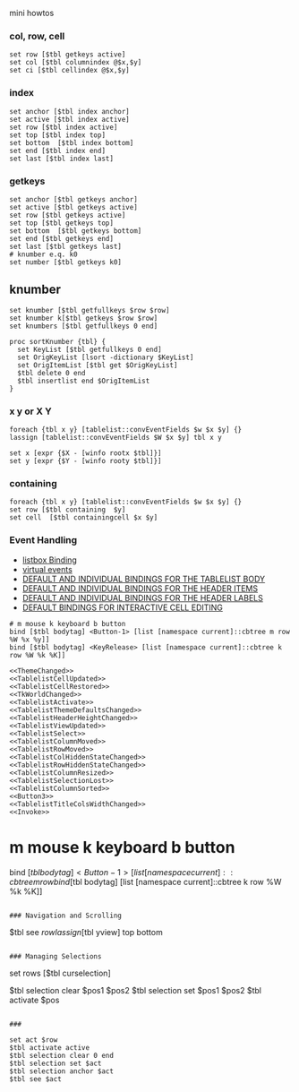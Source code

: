 mini howtos
### col, row, cell
```
set row [$tbl getkeys active]
set col [$tbl columnindex @$x,$y] 
set ci [$tbl cellindex @$x,$y]
```

### index
```
set anchor [$tbl index anchor]
set active [$tbl index active]
set row [$tbl index active]
set top [$tbl index top]
set bottom  [$tbl index bottom]
set end [$tbl index end]
set last [$tbl index last]

```
### getkeys
```
set anchor [$tbl getkeys anchor]
set active [$tbl getkeys active]
set row [$tbl getkeys active]
set top [$tbl getkeys top]
set bottom  [$tbl getkeys bottom]
set end [$tbl getkeys end]
set last [$tbl getkeys last]
# knumber e.q. k0
set number [$tbl getkeys k0]

```
## knumber
```
set knumber [$tbl getfullkeys $row $row]
set knumber k[$tbl getkeys $row $row]
set knumbers [$tbl getfullkeys 0 end]

proc sortKnumber {tbl} {
  set KeyList [$tbl getfullkeys 0 end]
  set OrigKeyList [lsort -dictionary $KeyList]
  set OrigItemList [$tbl get $OrigKeyList]
  $tbl delete 0 end
  $tbl insertlist end $OrigItemList
}
```
### x y or X Y
```
foreach {tbl x y} [tablelist::convEventFields $w $x $y] {}
lassign [tablelist::convEventFields $W $x $y] tbl x y
```
```
set x [expr {$X - [winfo rootx $tbl]}]
set y [expr {$Y - [winfo rooty $tbl]}] 
```
### containing
```
foreach {tbl x y} [tablelist::convEventFields $w $x $y] {}
set row [$tbl containing  $y]
set cell  [$tbl containingcell $x $y]
```

### Event Handling
+ [listbox Binding](https://www.tcl.tk/man/tcl/TkCmd/listbox.htm#M56)
+ [virtual events](https://www.nemethi.de/tablelist/tablelistWidget.html#virtual_events)
+ [DEFAULT AND INDIVIDUAL BINDINGS FOR THE TABLELIST BODY](https://www.nemethi.de/tablelist/tablelistWidget.html#body_bindings)
+ [DEFAULT AND INDIVIDUAL BINDINGS FOR THE HEADER ITEMS](https://www.nemethi.de/tablelist/tablelistWidget.html#header_bindings)
+ [DEFAULT AND INDIVIDUAL BINDINGS FOR THE HEADER LABELS](https://www.nemethi.de/tablelist/tablelistWidget.html#body_bindings)
+ [DEFAULT BINDINGS FOR INTERACTIVE CELL EDITING]()
```
# m mouse k keyboard b button
bind [$tbl bodytag] <Button-1> [list [namespace current]::cbtree m row %W %x %y]]
bind [$tbl bodytag] <KeyRelease> [list [namespace current]::cbtree k row %W %k %K]]
```
```
<<ThemeChanged>>
<<TablelistCellUpdated>>
<<TablelistCellRestored>>
<<TkWorldChanged>>
<<TablelistActivate>>
<<TablelistThemeDefaultsChanged>>
<<TablelistHeaderHeightChanged>>
<<TablelistViewUpdated>>
<<TablelistSelect>>
<<TablelistColumnMoved>>
<<TablelistRowMoved>>
<<TablelistColHiddenStateChanged>>
<<TablelistRowHiddenStateChanged>>
<<TablelistColumnResized>>
<<TablelistSelectionLost>>
<<TablelistColumnSorted>>
<<Button3>>
<<TablelistTitleColsWidthChanged>>
<<Invoke>>
```
# m mouse k keyboard b button
bind [$tbl bodytag] <Button-1> [list [namespace current]::cbtree m row %W %x %y]]
bind [$tbl bodytag] <KeyRelease> [list [namespace current]::cbtree k row %W %k %K]]
```

### Navigation and Scrolling
```
$tbl see $row
lassign [$tbl yview] top bottom

```

### Managing Selections
```
set rows [$tbl curselection]

$tbl selection clear $pos1 $pos2
$tbl selection set  $pos1 $pos2
$tbl activate $pos



```

### 
```
    set act $row
    $tbl activate active
    $tbl selection clear 0 end
    $tbl selection set $act
    $tbl selection anchor $act
    $tbl see $act
```

